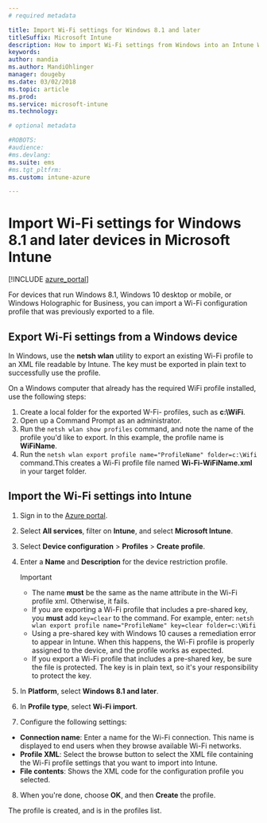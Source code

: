 ```yaml
---
# required metadata

title: Import Wi-Fi settings for Windows 8.1 and later
titleSuffix: Microsoft Intune
description: How to import Wi-Fi settings from Windows into an Intune Wi-Fi profile.
keywords:
author: mandia
ms.author: MandiOhlinger
manager: dougeby
ms.date: 03/02/2018
ms.topic: article
ms.prod:
ms.service: microsoft-intune
ms.technology:

# optional metadata

#ROBOTS:
#audience:
#ms.devlang:
ms.suite: ems
#ms.tgt_pltfrm:
ms.custom: intune-azure

---
```


# Import Wi-Fi settings for Windows 8.1 and later devices in Microsoft Intune

[!INCLUDE [azure_portal](./includes/azure_portal.md)]

For devices that run Windows 8.1, Windows 10 desktop or mobile, or Windows Holographic for Business, you can import a Wi-Fi configuration profile that was previously exported to a file.

## Export Wi-Fi settings from a Windows device

In Windows, use the **netsh wlan** utility to export an existing Wi-Fi profile to an XML file readable by Intune. The key must be exported in plain text to successfully use the profile.

On a Windows computer that already has the required WiFi profile installed, use the following steps:

1. Create a local folder for the exported W-Fi- profiles, such as **c:\WiFi**.
2. Open up a Command Prompt as an administrator.
3. Run the `netsh wlan show profiles` command, and note the name of the profile you'd like to export. In this example, the profile name is **WiFiName**.
4. Run the `netsh wlan export profile name="ProfileName" folder=c:\Wifi` command.This creates a Wi-Fi profile file named **Wi-Fi-WiFiName.xml** in your target folder.

## Import the Wi-Fi settings into Intune

1. Sign in to the [Azure portal](https://portal.azure.com).
2. Select **All services**, filter on **Intune**, and select **Microsoft Intune**.
3. Select **Device configuration** > **Profiles** > **Create profile**.
4. Enter a **Name** and **Description** for the device restriction profile.

    > [!IMPORTANT]
    > - The name **must** be the same as the name attribute in the Wi-Fi profile xml. Otherwise, it fails.
    > - If you are exporting a Wi-Fi profile that includes a pre-shared key, you **must** add `key=clear` to the command. For example, enter:
    >    `netsh wlan export profile name="ProfileName" key=clear folder=c:\Wifi`
    > - Using a pre-shared key with Windows 10 causes a remediation error to appear in Intune. When this happens, the Wi-Fi profile is properly assigned to the device, and the profile works as expected.
    > - If you export a Wi-Fi profile that includes a pre-shared key, be sure the file is protected. The key is in plain text, so it's your responsibility to protect the key.

5. In **Platform**, select **Windows 8.1 and later**.
6. In **Profile type**, select **Wi-Fi import**.
7. Configure the following settings:
  - **Connection name**: Enter a name for the Wi-Fi connection. This name is displayed to end users when they browse available Wi-Fi networks.
  - **Profile XML**: Select the browse button to select the XML file containing the Wi-Fi profile settings that you want to import into Intune.
  - **File contents**: Shows the XML code for the configuration profile you selected.
8. When you're done, choose **OK**, and then **Create** the profile.

The profile is created, and is in the profiles list.

